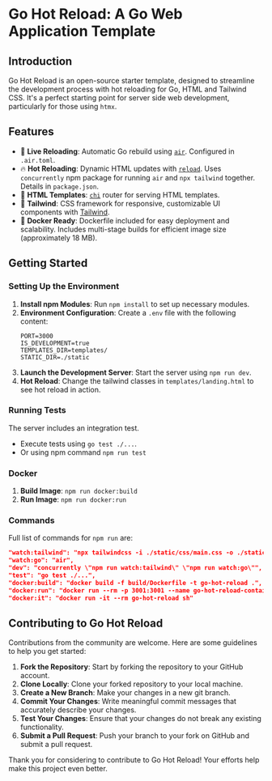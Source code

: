 # Go Hot Reload: A Go Web Application Template

## Introduction

Go Hot Reload is an open-source starter template, designed to streamline the development process with hot reloading for Go, HTML and Tailwind CSS. It's a perfect starting point for server side web development, particularly for those using `htmx`.

## Features

- 🔄 **Live Reloading**: Automatic Go rebuild using [`air`](https://github.com/cosmtrek/air). Configured in `.air.toml`.
- 🔥 **Hot Reloading**: Dynamic HTML updates with [`reload`](https://github.com/aarol/reload). Uses `concurrently` npm package for running `air` and `npx tailwind` together. Details in `package.json`.
- 📄 **HTML Templates**: [`chi`](https://github.com/go-chi/chi) router for serving HTML templates.
- 💅 **Tailwind**: CSS framework for responsive, customizable UI components with [Tailwind](https://tailwindcss.com/).
- 🐳 **Docker Ready**: Dockerfile included for easy deployment and scalability. Includes multi-stage builds for efficient image size (approximately 18 MB).

## Getting Started

### Setting Up the Environment

1. **Install npm Modules**: Run `npm install` to set up necessary modules.
2. **Environment Configuration**: Create a `.env` file with the following content:
   ```
   PORT=3000
   IS_DEVELOPMENT=true
   TEMPLATES_DIR=templates/
   STATIC_DIR=./static
   ```
3. **Launch the Development Server**: Start the server using `npm run dev`.
4. **Hot Reload**: Change the tailwind classes in `templates/landing.html` to see hot reload in action.

### Running Tests

The server includes an integration test.

- Execute tests using `go test ./...`.
- Or using npm command `npm run test`

### Docker

1. **Build Image**: `npm run docker:build`
2. **Run Image**: `npm run docker:run`

### Commands

Full list of commands for `npm run` are:

```json
"watch:tailwind": "npx tailwindcss -i ./static/css/main.css -o ./static/css/styles.css --watch",
"watch:go": "air",
"dev": "concurrently \"npm run watch:tailwind\" \"npm run watch:go\"",
"test": "go test ./...",
"docker:build": "docker build -f build/Dockerfile -t go-hot-reload .",
"docker:run": "docker run --rm -p 3001:3001 --name go-hot-reload-container go-hot-reload",
"docker:it": "docker run -it --rm go-hot-reload sh"
```

## Contributing to Go Hot Reload

Contributions from the community are welcome. Here are some guidelines to help you get started:

1. **Fork the Repository**: Start by forking the repository to your GitHub account.
2. **Clone Locally**: Clone your forked repository to your local machine.
3. **Create a New Branch**: Make your changes in a new git branch.
4. **Commit Your Changes**: Write meaningful commit messages that accurately describe your changes.
5. **Test Your Changes**: Ensure that your changes do not break any existing functionality.
6. **Submit a Pull Request**: Push your branch to your fork on GitHub and submit a pull request.

Thank you for considering to contribute to Go Hot Reload! Your efforts help make this project even better.
